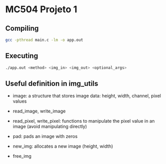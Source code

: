 # MC504 Projeto 1

## Compiling

~~~bash
gcc -pthread main.c -lm -o app.out
~~~

## Executing

~~~bash
./app.out <method> <img_in> <img_out> <optional_args>
~~~


## Useful definition in img_utils

- image: a structure that stores image data: height, width, channel, pixel values

- read_image, write_image

- read_pixel, write_pixel: functions to manipulate the pixel value in an image (avoid manipulating directly)

- pad: pads an image with zeros 

- new_img: allocates a new image (height, width)

- free_img

